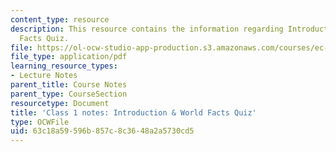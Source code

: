 ```yaml
---
content_type: resource
description: This resource contains the information regarding Introduction & World
  Facts Quiz.
file: https://ol-ocw-studio-app-production.s3.amazonaws.com/courses/ec-701j-d-lab-i-development-fall-2009/63c18a59596b857c8c3648a2a5730cd5_MITEC_701JF09_lec01_notes.pdf
file_type: application/pdf
learning_resource_types:
- Lecture Notes
parent_title: Course Notes
parent_type: CourseSection
resourcetype: Document
title: 'Class 1 notes: Introduction & World Facts Quiz'
type: OCWFile
uid: 63c18a59-596b-857c-8c36-48a2a5730cd5
---
```

